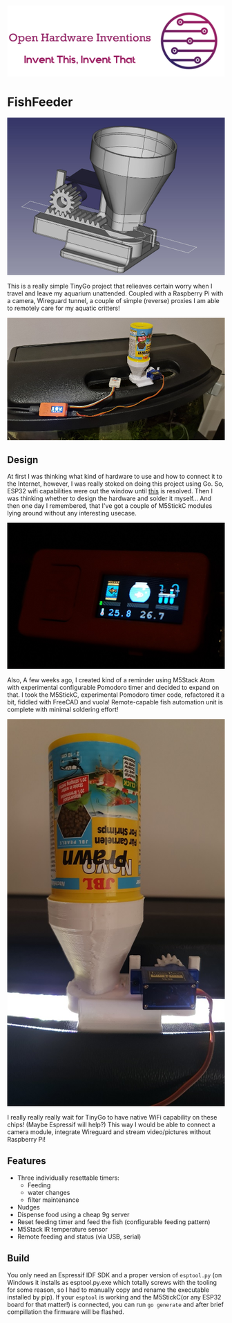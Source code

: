 
![Invent This, Invent That](parts/IT2-logo.png)

# FishFeeder

![Automatic fish feeder using M5StickC module](parts/dispenser-drawing.jpg)

This is a really simple TinyGo project that relieaves certain worry when I travel and leave my aquarium unattended.
Coupled with a Raspberry Pi with a camera, Wireguard tunnel, a couple of simple (reverse) proxies I am able to remotely care for my 
aquatic critters!

![Overview of the fish feeder](parts/overview.jpg)

## Design
At first I was thinking what kind of hardware to use and how to connect it to the Internet, however, I was really stoked on doing this project
using Go. So, ESP32 wifi capabilities were out the window until [this]() is resolved.
Then I was thinking whether to design the hardware and solder it myself... And then one day I remembered, that I've got a couple of M5StickC modules lying around
without any interesting usecase.

![M5StickC module](parts/closeup.jpg)

Also, A few weeks ago, I created kind of a reminder using M5Stack Atom with experimental configurable Pomodoro timer and decided to expand on that.
I took the M5StickC, experimental Pomodoro timer code, refactored it a bit, fiddled with FreeCAD and vuola! Remote-capable fish automation unit is complete with minimal soldering effort!

![3D printed dispenser](parts/dispenser.jpg)

I really really really wait for TinyGo to have native WiFi capability on these chips! (Maybe Espressif will help?) This way I would be able to connect a camera module, integrate Wireguard and stream video/pictures without Raspberry Pi!

## Features

- Three individually resettable timers:
  - Feeding
  - water changes
  - filter maintenance
- Nudges
- Dispense food using a cheap 9g server
- Reset feeding timer and feed the fish (configurable feeding pattern)
- M5Stack IR temperature sensor
- Remote feeding and status (via USB, serial)

## Build

You only need an Espressif IDF SDK and a proper version of `esptool.py` (on Windows it installs as esptool.py.exe which totally screws with the tooling for some reason, so I had to manually copy and rename the executable installed by pip). If your `esptool` is working and the M5StickC(or any ESP32 board for that matter!) is connected, you can run `go generate` and after brief compillation the firmware will be flashed.
